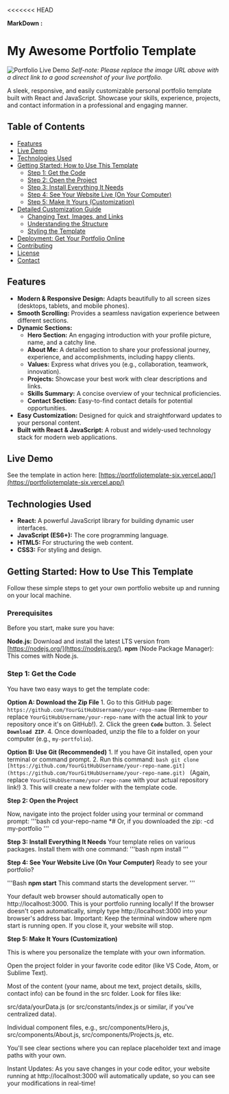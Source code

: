 <<<<<<< HEAD

**MarkDown :**
# My Awesome Portfolio Template

![Portfolio Live Demo](https://portfoliotemplate-six.vercel.app/static/media/hero-image.b23c21c6.jpg)
*Self-note: Please replace the image URL above with a direct link to a good screenshot of your live portfolio.*

A sleek, responsive, and easily customizable personal portfolio template built with React and JavaScript. Showcase your skills, experience, projects, and contact information in a professional and engaging manner.

## Table of Contents

- [Features](#features)
- [Live Demo](#live-demo)
- [Technologies Used](#technologies-used)
- [Getting Started: How to Use This Template](#getting-started-how-to-use-this-template)
  - [Step 1: Get the Code](#step-1-get-the-code)
  - [Step 2: Open the Project](#step-2-open-the-project)
  - [Step 3: Install Everything It Needs](#step-3-install-everything-it-needs)
  - [Step 4: See Your Website Live (On Your Computer)](#step-4-see-your-website-live-on-your-computer)
  - [Step 5: Make It Yours (Customization)](#step-5-make-it-yours-customization)
- [Detailed Customization Guide](#detailed-customization-guide)
  - [Changing Text, Images, and Links](#changing-text-images-and-links)
  - [Understanding the Structure](#understanding-the-structure)
  - [Styling the Template](#styling-the-template)
- [Deployment: Get Your Portfolio Online](#deployment-get-your-portfolio-online)
- [Contributing](#contributing)
- [License](#license)
- [Contact](#contact)

## Features

* **Modern & Responsive Design:** Adapts beautifully to all screen sizes (desktops, tablets, and mobile phones).
* **Smooth Scrolling:** Provides a seamless navigation experience between different sections.
* **Dynamic Sections:**
    * **Hero Section:** An engaging introduction with your profile picture, name, and a catchy line.
    * **About Me:** A detailed section to share your professional journey, experience, and accomplishments, including happy clients.
    * **Values:** Express what drives you (e.g., collaboration, teamwork, innovation).
    * **Projects:** Showcase your best work with clear descriptions and links.
    * **Skills Summary:** A concise overview of your technical proficiencies.
    * **Contact Section:** Easy-to-find contact details for potential opportunities.
* **Easy Customization:** Designed for quick and straightforward updates to your personal content.
* **Built with React & JavaScript:** A robust and widely-used technology stack for modern web applications.

## Live Demo

See the template in action here: [https://portfoliotemplate-six.vercel.app/](https://portfoliotemplate-six.vercel.app/)

## Technologies Used

* **React:** A powerful JavaScript library for building dynamic user interfaces.
* **JavaScript (ES6+):** The core programming language.
* **HTML5:** For structuring the web content.
* **CSS3:** For styling and design.

## Getting Started: How to Use This Template

Follow these simple steps to get your own portfolio website up and running on your local machine.

### Prerequisites

Before you start, make sure you have:

**Node.js:** Download and install the latest LTS version from [https://nodejs.org/](https://nodejs.org/).
**npm** (Node Package Manager): This comes with Node.js.

### Step 1: Get the Code

You have two easy ways to get the template code:

**Option A: Download the Zip File**
    1.  Go to this GitHub page: `https://github.com/YourGitHubUsername/your-repo-name` (Remember to replace `YourGitHubUsername/your-repo-name` with the actual link to *your* repository once it's on GitHub!).
    2.  Click the green **`Code`** button.
    3.  Select **`Download ZIP`**.
    4.  Once downloaded, unzip the file to a folder on your computer (e.g., `my-portfolio`).

**Option B: Use Git (Recommended)**
    1.  If you have Git installed, open your terminal or command prompt.
    2.  Run this command:
        ```bash
        git clone [https://github.com/YourGitHubUsername/your-repo-name.git](https://github.com/YourGitHubUsername/your-repo-name.git)
        ```
        (Again, replace `YourGitHubUsername/your-repo-name` with your actual repository link!)
    3.  This will create a new folder with the template code.

**Step 2: Open the Project**

Now, navigate into the project folder using your terminal or command prompt:
'''bash
cd your-repo-name
*# Or, if you downloaded the zip:
-cd my-portfolio
'''


**Step 3: Install Everything It Needs**
Your template relies on various packages. Install them with one command:
'''bash
    npm install
'''

**Step 4: See Your Website Live (On Your Computer)**
Ready to see your portfolio?

'''Bash
  **npm start**
  This command starts the development server.
'''

Your default web browser should automatically open to http://localhost:3000. This is your portfolio running locally!
If the browser doesn't open automatically, simply type http://localhost:3000 into your browser's address bar.
Important: Keep the terminal window where npm start is running open. If you close it, your website will stop.

**Step 5: Make It Yours (Customization)**

This is where you personalize the template with your own information.

Open the project folder in your favorite code editor (like VS Code, Atom, or Sublime Text).

Most of the content (your name, about me text, project details, skills, contact info) can be found in the src folder. Look for files like:

src/data/yourData.js (or src/constants/index.js or similar, if you've centralized data).

Individual component files, e.g., src/components/Hero.js, src/components/About.js, src/components/Projects.js, etc.

You'll see clear sections where you can replace placeholder text and image paths with your own.

Instant Updates: As you save changes in your code editor, your website running at http://localhost:3000 will automatically update, so you can see your modifications in real-time!



